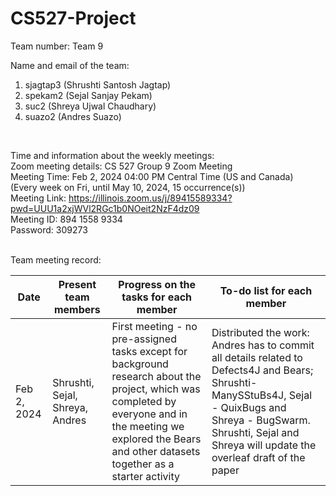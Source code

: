 # CS527-Project

Team number: 
Team 9
 <br>
 
Name and email of the team: <br>
1. sjagtap3 (Shrushti Santosh Jagtap) <br>
2. spekam2 (Sejal Sanjay Pekam)  <br> 	
3. suc2 (Shreya Ujwal Chaudhary)  <br>
4. suazo2 (Andres Suazo)  <br>
 <br>
 
Time and information about the weekly meetings: <br>
Zoom meeting details: CS 527 Group 9 Zoom Meeting <br>
Meeting Time: Feb 2, 2024 04:00 PM Central Time (US and Canada) <br>
        (Every week on Fri, until May 10, 2024, 15 occurrence(s)) <br>
Meeting Link: https://illinois.zoom.us/j/89415589334?pwd=UUU1a2xjWVl2RGc1b0NOeit2NzF4dz09 <br>
Meeting ID: 894 1558 9334 <br>
Password: 309273 <br>
 <br>
 
Team meeting record: <br>

| Date  | Present team members | Progress on the tasks for each member | To-do list for each member |
| ------------- | ------------- | ------------- | ------------- |
| Feb 2, 2024  | Shrushti, Sejal, Shreya, Andres  | First meeting - no pre-assigned tasks except for background research about the project, which was completed by everyone and in the meeting we explored the Bears and other datasets together as a starter activity   | Distributed the work: Andres has to commit all details related to Defects4J and Bears; Shrushti- ManySStuBs4J, Sejal - QuixBugs and Shreya - BugSwarm. Shrushti, Sejal and Shreya will update the overleaf draft of the paper  |
